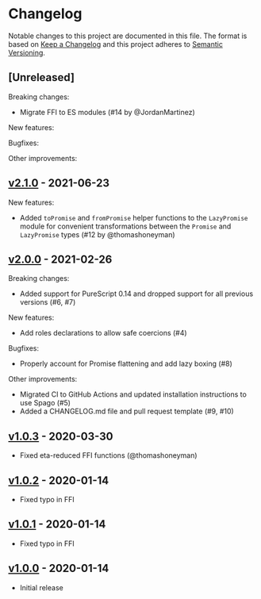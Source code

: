 # Changelog

Notable changes to this project are documented in this file. The format is based on [Keep a Changelog](https://keepachangelog.com/en/1.0.0/) and this project adheres to [Semantic Versioning](https://semver.org/spec/v2.0.0.html).

## [Unreleased]

Breaking changes:
- Migrate FFI to ES modules (#14 by @JordanMartinez)

New features:

Bugfixes:

Other improvements:

## [v2.1.0](https://github.com/purescript-web/purescript-web-promise/releases/tag/v2.1.0) - 2021-06-23

New features:
- Added `toPromise` and `fromPromise` helper functions to the `LazyPromise` module for convenient transformations between the `Promise` and `LazyPromise` types (#12 by @thomashoneyman)

## [v2.0.0](https://github.com/purescript-web/purescript-web-promise/releases/tag/v2.0.0) - 2021-02-26

Breaking changes:
- Added support for PureScript 0.14 and dropped support for all previous versions (#6, #7)

New features:
- Add roles declarations to allow safe coercions (#4)

Bugfixes:
- Properly account for Promise flattening and add lazy boxing (#8)

Other improvements:
- Migrated CI to GitHub Actions and updated installation instructions to use Spago (#5)
- Added a CHANGELOG.md file and pull request template (#9, #10)

## [v1.0.3](https://github.com/purescript-web/purescript-web-promise/releases/tag/v1.0.3) - 2020-03-30

- Fixed eta-reduced FFI functions (@thomashoneyman)

## [v1.0.2](https://github.com/purescript-web/purescript-web-promise/releases/tag/v1.0.2) - 2020-01-14

- Fixed typo in FFI

## [v1.0.1](https://github.com/purescript-web/purescript-web-promise/releases/tag/v1.0.1) - 2020-01-14

- Fixed typo in FFI

## [v1.0.0](https://github.com/purescript-web/purescript-web-promise/releases/tag/v1.0.0) - 2020-01-14

- Initial release
